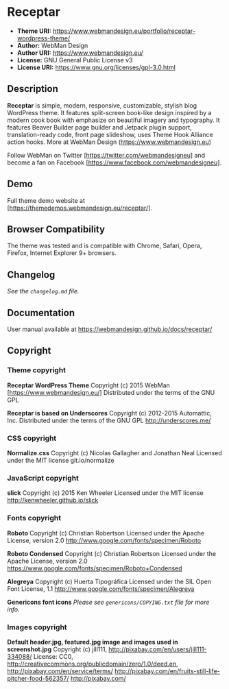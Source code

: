 # Receptar

* **Theme URI:**    https://www.webmandesign.eu/portfolio/receptar-wordpress-theme/
* **Author:**       WebMan Design
* **Author URI:**   https://www.webmandesign.eu/
* **License:**      GNU General Public License v3
* **License URI:**  https://www.gnu.org/licenses/gpl-3.0.html

## Description

**Receptar** is simple, modern, responsive, customizable, stylish blog WordPress theme. It features split-screen book-like design inspired by a modern cook book with emphasize on beautiful imagery and typography. It features Beaver Builder page builder and Jetpack plugin support, translation-ready code, front page slideshow, uses Theme Hook Alliance action hooks. More at WebMan Design (https://www.webmandesign.eu)

Follow WebMan on Twitter [https://twitter.com/webmandesigneu] and become a fan on Facebook [https://www.facebook.com/webmandesigneu].

## Demo

Full theme demo website at [https://themedemos.webmandesign.eu/receptar/].

## Browser Compatibility

The theme was tested and is compatible with Chrome, Safari, Opera, Firefox, Internet Explorer 9+ browsers.

## Changelog

*See the `changelog.md` file.*

## Documentation

User manual available at https://webmandesign.github.io/docs/receptar/

## Copyright

### Theme copyright

**Receptar WordPress Theme**
Copyright (c) 2015 WebMan [https://www.webmandesign.eu/]
Distributed under the terms of the GNU GPL

**Receptar is based on Underscores**
Copyright (c) 2012-2015 Automattic, Inc.
Distributed under the terms of the GNU GPL
http://underscores.me/

### CSS copyright

**Normalize.css**
Copyright (c) Nicolas Gallagher and Jonathan Neal
Licensed under the MIT license
git.io/normalize

### JavaScript copyright

**slick**
Copyright (c) 2015 Ken Wheeler
Licensed under the MIT license
http://kenwheeler.github.io/slick

### Fonts copyright

**Roboto**
Copyright (c) Christian Robertson
Licensed under the Apache License, version 2.0
http://www.google.com/fonts/specimen/Roboto

**Roboto Condensed**
Copyright (c) Christian Robertson
Licensed under the Apache License, version 2.0
https://www.google.com/fonts/specimen/Roboto+Condensed

**Alegreya**
Copyright (c) Huerta Tipográfica
Licensed under the SIL Open Font License, 1.1
http://www.google.com/fonts/specimen/Alegreya

**Genericons font icons**
*Please see `genericons/COPYING.txt` file for more info.*

### Images copyright

**Default header.jpg, featured.jpg image and images used in screenshot.jpg**
Copyright (c) jill111, http://pixabay.com/en/users/jill111-334088/
License: CC0, http://creativecommons.org/publicdomain/zero/1.0/deed.en, http://pixabay.com/en/service/terms/
http://pixabay.com/en/fruits-still-life-pitcher-food-562357/
http://pixabay.com/
